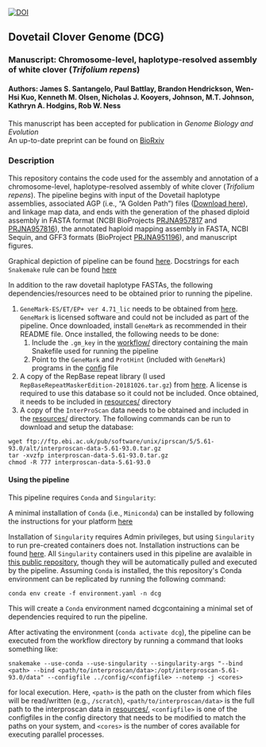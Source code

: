 [![DOI](https://zenodo.org/badge/DOI/10.5281/zenodo.8180534.svg)](https://doi.org/10.5281/zenodo.8180534)

## Dovetail Clover Genome (DCG)

### Manuscript: Chromosome-level, haplotype-resolved assembly of white clover (*Trifolium repens*)
#### Authors: James S. Santangelo, Paul Battlay, Brandon Hendrickson, Wen-Hsi Kuo, Kenneth M. Olsen, Nicholas J. Kooyers, Johnson, M.T. Johnson, Kathryn A. Hodgins, Rob W. Ness

This manuscript has been accepted for publication in *Genome Biology and Evolution* <br>
An up-to-date preprint can be found on [BioRxiv](https://www.biorxiv.org/content/10.1101/2023.06.06.543960v2)

### Description

This repository contains the code used for the assembly and annotation of a
chromosome-level, haplotype-resolved assembly of white clover (*Trifolium
repens*). The pipeline begins with input of the Dovetail haplotype assemblies,
associated AGP (i.e., “A Golden Path”) files ([Download here](https://ln5.sync.com/dl/6ee8890b0/8w4b8qd7-qudim5qa-6z8ahhck-uvrui776)), 
and linkage map data, and ends with the generation of the phased diploid assembly in FASTA format
(NCBI BioProjects [PRJNA957817](https://www.ncbi.nlm.nih.gov/bioproject/PRJNA957817) 
and [PRJNA957816](https://www.ncbi.nlm.nih.gov/bioproject/?term=PRJNA957816)), 
the annotated haploid mapping assembly in FASTA, NCBI Sequin, and GFF3 formats
(BioProject [PRJNA951196](https://www.ncbi.nlm.nih.gov/bioproject/?term=PRJNA951196)), and
manuscript figures.

Graphical depiction of pipeline can be found [here](./workflow/rulegraph.pdf).
Docstrings for each `Snakemake` rule can be found [here](./workflow/docstrings.txt)

In addition to the raw dovetail haplotype FASTAs, the following
dependencies/resources need to be obtained prior to running the pipeline.

1. `GeneMark-ES/ET/EP+ ver 4.71_lic` needs to be obtained from
   [here](http://topaz.gatech.edu/Genemark/license_download.cgi). `GeneMark` is
   licensed software and could not be included as part of the pipeline. Once
   downloaded, install `GeneMark` as recommended in their README file. Once
   installed, the following needs to be done:  
    1. Include the `.gm_key` in the [workflow/](./workflow) directory containing the main Snakefile used for running the pipeline
    2. Point to the `GeneMark` and `ProtHint` (included with `GeneMark`) programs in the [config](./config/hpcnode.yaml) file
2. A copy of the RepBase repeat library (I used
   `RepBaseRepeatMaskerEdition-20181026.tar.gz`) from
   [here](https://www.girinst.org/repbase/). A license is required to use this
   database so it could not be included. Once obtained, it needs to be included
   in [resources/](./resources) directory
3. A copy of the `InterProScan` data needs to be obtained and included in the
   [resources/](./resources) directory. The following commands can be run to
   download and setup the database:

```
wget ftp://ftp.ebi.ac.uk/pub/software/unix/iprscan/5/5.61-93.0/alt/interproscan-data-5.61-93.0.tar.gz
tar -xvzfp interproscan-data-5.61-93.0.tar.gz
chmod -R 777 interproscan-data-5.61-93.0
```

#### Using the pipeline

This pipeline requires `Conda` and `Singularity`:

A minimal installation of `Conda` (i.e., `Miniconda`) can be installed by
following the instructions for your platform
[here](https://docs.conda.io/projects/conda/en/latest/user-guide/install/index.html)

Installation of `Singularity` requires Admin privileges, but using
`Singularity` to run pre-created containers does not. Installation instructions
can be found [here](https://docs.sylabs.io/guides/latest/admin-guide/). All
`Singularity` containers used in this pipeline are avalaible in [this public
repository](https://cloud.sylabs.io/library/james-s-santangelo), though they
will be automatically pulled and executed by the pipeline.
Assuming `Conda` is installed, the this repository's Conda environment can be
replicated by running the following command:

```
conda env create -f environment.yaml -n dcg 
```

This will create a `Conda` environment named dcgcontaining a minimal set of dependencies required to run the pipeline. 

After activating the environment (`conda activate dcg`), the pipeline can be
executed from the workflow directory by running a command that looks something
like:

```
snakemake --use-conda --use-singularity --singularity-args "--bind <path> --bind <path/to/interproscan/data>:/opt/interproscan-5.61-93.0/data" --configfile ../config/<configfile> --notemp -j <cores>
```

for local execution. Here, `<path>` is the path on the cluster from which files
will be read/written (e.g., `/scratch`), `<path/to/interproscan/data>` is
the full path to the interproscan data in [resources/](./resources),
`<configfile>` is one of the configfiles in the config directory that needs
to be modified to match the paths on your system, and `<cores>` is the
number of cores available for executing parallel processes.
